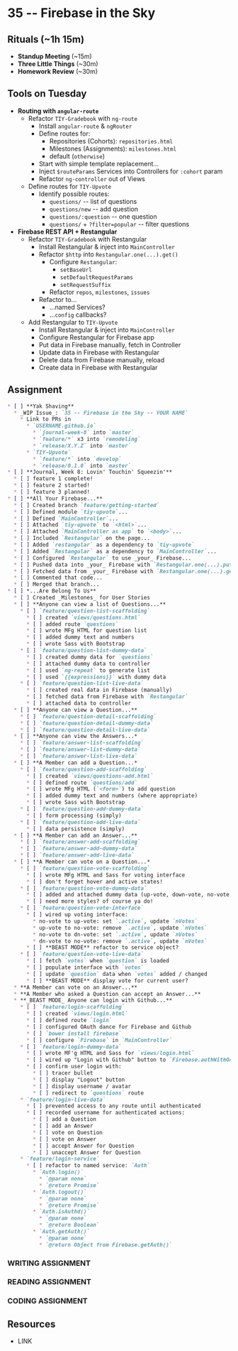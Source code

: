 # 35 -- Firebase in the Sky

## Rituals (~1h 15m)

* **Standup Meeting** (~15m)
* **Three Little Things** (~30m)
* **Homework Review** (~30m)

## Tools on Tuesday

* **Routing with `angular-route`**
  * Refactor `TIY-Gradebook` with `ng-route`
    * Install `angular-route` & `ngRouter`
    * Define routes for:
      * Repositories (Cohorts): `repositories.html`
      * Milestones (Assignments): `milestones.html`
      * default (`otherwise`)
    * Start with simple template replacement...
    * Inject `$routeParams` Services into Controllers for `:cohort` param
    * Refactor `ng-controller` out of Views
  * Define routes for `TIY-Upvote`
    * Identify possible routes:
      * `questions/` -- list of questions
      * `questions/new` -- add question
      * `questions/:question` -- one question
      * `questions/` + `?filter=popular` -- filter questions
* **Firebase REST API + Restangular**
  * Refactor `TIY-Gradebook` with Restangular
    * Install Restangular & inject into `MainController`
    * Refactor `$http` into `Restangular.one(...).get()`
      * Configure `Restangular`:
        * `setBaseUrl`
        * `setDefaultRequestParams`
        * `setRequestSuffix`
      * Refactor `repos`, `milestones`, `issues`
    * Refactor to...
      * ...named Services?
      * ...`config` callbacks?
  * Add Restangular to `TIY-Upvote`
    * Install Restangular & inject into `MainController`
    * Configure Restangular for Firebase app
    * Put data in Firebase manually, fetch in Controller
    * Update data in Firebase with Restangular
    * Delete data from Firebase manually, reload
    * Create data in Firebase with Restangular

## Assignment

```markdown
* [ ] **Yak Shaving**
  * _WIP Issue_: `35 -- Firebase in the Sky -- YOUR NAME`
    * Link to PRs in
      * `USERNAME.github.io`
        * `journal-week-8` into `master`
        * `feature/*` x3 into `remodeling`
        * `release/X.Y.Z` into `master`
      * `TIY-Upvote`
        * `feature/*` into `develop`
        * `release/0.1.0` into `master`
* [ ] **Journal, Week 8: Lovin' Touchin' Squeezin'**
  * [ ] feature 1 complete!
  * [ ] feature 2 started!
  * [ ] feature 3 planned!
* [ ] **All Your Firebase...**
  * [ ] Created branch `feature/getting-started`
  * [ ] Defined module `tiy-upvote`...
  * [ ] Defined `MainController`...
  * [ ] Attached `tiy-upvote` to `<html>`...
  * [ ] Attached `MainController as app` to `<body>`...
  * [ ] Included `Restangular` on the page...
  * [ ] Added `restangular` as a dependency to `tiy-upvote`
  * [ ] Added `Restangular` as a dependency to `MainController`...
  * [ ] Configured `Restangular` to use _your_ Firebase...
  * [ ] Pushed data into _your_ Firebase with `Restangular.one(...).put()`
  * [ ] Fetched data from _your_ Firebase with `Restangular.one(...).get()`
  * [ ] Commented that code...
  * [ ] Merged that branch...
* [ ] *...Are Belong To Us**
  * [ ] Created _Milestones_ for User Stories
  * [ ] **Anyone can view a list of Questions...**
    * [ ] `feature/question-list-scaffolding`
      * [ ] created `views/questions.html`
      * [ ] added route `questions`
      * [ ] wrote MFg HTML for question list
      * [ ] added dummy text and numbers
      * [ ] wrote Sass with Bootstrap
    * [ ] `feature/question-list-dummy-data`
      * [ ] created dummy data for `questions`
      * [ ] attached dummy data to controller
      * [ ] used `ng-repeat` to generate list
      * [ ] used `{{expressions}}` with dummy data
    * [ ] `feature/question-list-live-data`
      * [ ] created real data in Firebase (manually)
      * [ ] fetched data from Firebase with `Restangular`
      * [ ] attached data to controller
  * [ ] **Anyone can view a Question...**
    * [ ] `feature/question-detail-scaffolding`
    * [ ] `feature/question-detail-dummy-data`
    * [ ] `feature/question-detail-live-data`
  * [ ] **Anyone can view the Answers...*
    * [ ] `feature/answer-list-scaffolding`
    * [ ] `feature/answer-list-dummy-data`
    * [ ] `feature/answer-list-live-data`
  * [ ] **A Member can add a Question...*
    * [ ] `feature/question-add-scaffolding`
      * [ ] created `views/questions-add.html`
      * [ ] defined route `questions/add`
      * [ ] wrote MFg HTML (`<form>`) to add question
      * [ ] added dummy text and numbers (where appropriate)
      * [ ] wrote Sass with Bootstrap
    * [ ] `feature/question-add-dummy-data`
      * [ ] form processing (simply)
    * [ ] `feature/question-add-live-data`
      * [ ] data persistence (simply)
  * [ ] **A Member can add an Answer...**
    * [ ] `feature/answer-add-scaffolding`
    * [ ] `feature/answer-add-dummy-data`
    * [ ] `feature/answer-add-live-data`
  * [ ] **A Member can vote on a Question...*
    * [ ] `feature/question-vote-scaffolding`
      * [ ] wrote MFg HTML and Sass for voting interface
      * [ ] don't forget hover and active states!
    * [ ] `feature/question-vote-dummy-data`
      * [ ] added and attached dummy data (up-vote, down-vote, no-vote, `nVotes`)
      * [ ] need more styles? of course ya do!
    * [ ] `feature/question-vote-interface`
      * [ ] wired up voting interface:
        * no-vote to up-vote: set `.active`, update `nVotes`
        * up-vote to no-vote: remove `.active`, update `nVotes`
        * no-vote to dn-vote: set `.active`, update `nVotes`
        * dn-vote to no-vote: remove `.active`, update `nVotes`
      * [ ] **BEAST MODE** refactor to service object?
    * [ ] `feature/question-vote-live-data`
      * [ ] fetch `votes` when `question` is loaded
      * [ ] populate interface with `votes`
      * [ ] update `question` data when `votes` added / changed
      * [ ] **BEAST MODE** display vote for current user?
  * **A Member can vote on an Answer...**
  * **A Member who asked a Question can accept an Answer...**
  * **_BEAST MODE_ Anyone can login with Github...**
    * [ ] `feature/login-scaffolding`
      * [ ] created `views/login.html`
      * [ ] defined route `login`
      * [ ] configured OAuth dance for Firebase and Github
      * [ ] `bower install firebase`
      * [ ] configure `Firebase` in `MainController`
    * [ ] `feature/login-dummy-data`
      * [ ] wrote MF'g HTML and Sass for `views/login.html`
      * [ ] wired up "Login with Github" button to `Firebase.authWithOAuthPopup`
      * [ ] confirm user login with:
        * [ ] tracer bullet
        * [ ] display "Logout" button
        * [ ] display username / avatar
        * [ ] redirect to `questions` route
    * `feature/login-live-data`
      * [ ] prevented access to any route until authenticated
      * [ ] recorded username for authenticated actions:
        * [ ] add a Question
        * [ ] add an Answer
        * [ ] vote on Question
        * [ ] vote on Answer
        * [ ] accept Answer for Question
        * [ ] unaccept Answer for Question
    * `feature/login-service`
      * [ ] refactor to named service: `Auth`
        * `Auth.login()`
          * `@param none`
          * `@return Promise`
        * `Auth.logout()`
          * `@param none`
          * `@return Promise`
        * `Auth.isAuthd()`
          * `@param none`
          * `@return Boolean`
        * `Auth.getAuth()`
          * `@param none`
          * `@return Object from Firebase.getAuth()`
```

### WRITING ASSIGNMENT

### READING ASSIGNMENT

### CODING ASSIGNMENT

## Resources

* LINK
